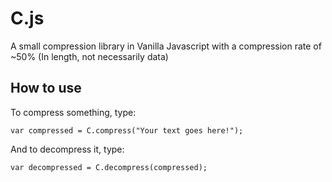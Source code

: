 # C.js
A small compression library in Vanilla Javascript with a compression rate of ~50% (In length, not necessarily data)

## How to use
To compress something, type:
```
var compressed = C.compress("Your text goes here!");
```
And to decompress it, type:
```
var decompressed = C.decompress(compressed);
```

